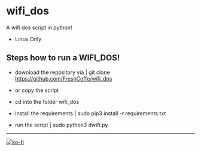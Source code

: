 # wifi_dos

 A wifi dos script in python!


- Linux Only

## Steps how to run a WIFI_DOS!

- download the repository via | git clone https://github.com/FreshCoffe/wifi_dos
- or copy the script

- cd into the folder wifi_dos
- install the requirements | sudo pip3 install -r requirements.txt
- run the script | sudo python3 dwifi.py

---

[![ko-fi](https://ko-fi.com/img/githubbutton_sm.svg)](https://ko-fi.com/R6R0DMCZT)
